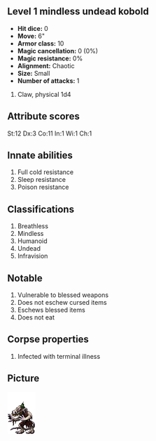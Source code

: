 ## Level 1 mindless undead kobold

- **Hit dice:** 0
- **Move:** 6"
- **Armor class:** 10
- **Magic cancellation:** 0 (0%)
- **Magic resistance:** 0%
- **Alignment:** Chaotic
- **Size:** Small
- **Number of attacks:** 1
1. Claw, physical 1d4

## Attribute scores

St:12 Dx:3 Co:11 In:1 Wi:1 Ch:1

## Innate abilities

1. Full cold resistance
2. Sleep resistance
3. Poison resistance

## Classifications

1. Breathless
2. Mindless
3. Humanoid
4. Undead
5. Infravision

## Notable

1. Vulnerable to blessed weapons
2. Does not eschew cursed items
3. Eschews blessed items
4. Does not eat

## Corpse properties

1. Infected with terminal illness

## Picture

![Kobold zombie](https://github.com/hyvanmielenpelit/GnollHackTileSet/blob/main/Monsters/kobold_zombie/kobold_zombie.png)
